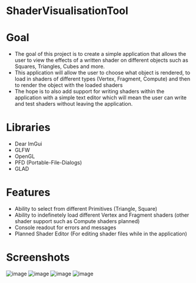 # ShaderVisualisationTool

# Goal 
* The goal of this project is to create a simple application that allows the user to view the effects of a written shader on different objects such as Squares, Triangles, Cubes and more. 
* This application will allow the user to choose what object is rendered, to load in shaders of different types (Vertex, Fragment, Compute) and then to render the object with the loaded shaders
* The hope is to also add support for writing shaders within the application with a simple text editor which will mean the user can write and test shaders without leaving the application.

# Libraries 
* Dear ImGui 
* GLFW
* OpenGL
* PFD (Portable-File-Dialogs)
* GLAD

# Features
* Ability to select from different Primitives (Triangle, Square)
* Ability to indefinetely load different Vertex and Fragment shaders (other shader support such as Compute shaders planned)
* Console readout for errors and messages 
* Planned Shader Editor (For editing shader files while in the application)

# Screenshots
![image](https://user-images.githubusercontent.com/19360613/159681364-5b60315d-c170-4709-98f4-ba982c629db0.png)
![image](https://user-images.githubusercontent.com/19360613/159681458-4c60fcfa-eb05-4d9c-b76f-d0effd9e1cba.png)
![image](https://user-images.githubusercontent.com/19360613/159681614-760f6d8e-0607-4739-a479-0bfd8b82190c.png)
![image](https://user-images.githubusercontent.com/19360613/159682262-2c71d1f4-c88d-40fe-9582-656537c0434e.png)


